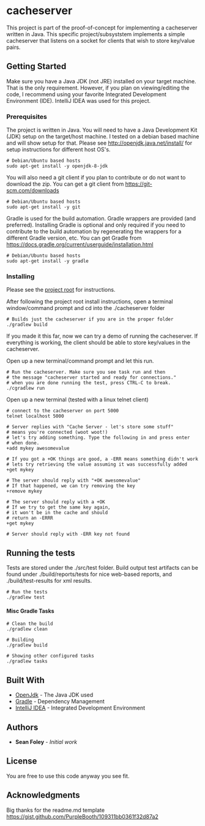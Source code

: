 # cacheserver

This project is part of the proof-of-concept for implementing a cacheserver written in Java. This
specific project/subsyststem implements a simple cacheserver that listens on a socket for
clients that wish to store key/value pairs.


## Getting Started

Make sure you have a Java JDK (not JRE) installed on your target machine. That is the only requirement.
However, if you plan on viewing/editing the code, I recommend using your favorite Integrated
Development Environment (IDE).  IntelliJ IDEA was used for this project.

### Prerequisites

The project is written in Java.  You will need to have a Java Development Kit (JDK) setup
on the target/host machine. I tested on a debian based machine and will show setup for that.
Please see http://openjdk.java.net/install/ for setup instructions for different host OS's.

```
# Debian/Ubuntu based hosts
sudo apt-get install -y openjdk-8-jdk
```

You will also need a git client if you plan to contribute or do not want to download the zip.
You can get a git client from https://git-scm.com/downloads
```
# Debian/Ubuntu based hosts
sudo apt-get install -y git
```
Gradle is used for the build automation. Gradle wrappers are provided (and preferred). Installing
Gradle is optional and only required if you need to contribute to the build automation by
regenerating the wrappers for a different Gradle version, etc. You can get Gradle from
https://docs.gradle.org/current/userguide/installation.html
```
# Debian/Ubuntu based hosts
sudo apt-get install -y gradle
```

### Installing

Please see the [project root](../readme.md) for instructions.

After following the project root install instructions, open a
terminal window/command prompt and cd into the ./cacheserver folder
```
# Builds just the cacheserver if you are in the proper folder
./gradlew build
```

If you made it this far, now we can try a demo of running the cacheserver.
If everything is working, the client should be able to store key/values
in the cacheserver.

Open up a new terminal/command prompt and let this run.
```
# Run the cacheserver. Make sure you see task run and then
# the message "cacheserver started and ready for connections."
# when you are done running the test, press CTRL-C to break.
./cgradlew run
```

Open up a new terminal (tested with a linux telnet client)
```
# connect to the cacheserver on port 5000
telnet localhost 5000

# Server replies with "Cache Server - let's store some stuff"
# means you're connected (woot woot!)
# let's try adding something. Type the following in and press enter
# when done.
+add mykey awesomevalue

# If you got a +OK things are good, a -ERR means something didn't work
# lets try retrieving the value assuming it was successfully added
+get mykey

# The server should reply with "+OK awesomevalue"
# If that happened, we can try removing the key
+remove mykey

# The server should reply with a +OK
# If we try to get the same key again,
# it won't be in the cache and should
# return an -ERRR
+get mykey

# Server should reply with -ERR key not found

```

## Running the tests

Tests are stored under the ./src/test folder.  Build output test artifacts can be found
under ./build/reports/tests for nice web-based reports, and ./build/test-results for xml results.

```
# Run the tests
./gradlew test
```

#### Misc Gradle Tasks

```
# Clean the build
./gradlew clean

# Building
./gradlew build

# Showing other configured tasks
./gradlew tasks
```

## Built With

* [OpenJdk](http://openjdk.java.net/) - The Java JDK used
* [Gradle](https://gradle.org/) - Dependency Management
* [IntelliJ IDEA](https://www.jetbrains.com/idea/) - Integrated Development Environment

## Authors

* **Sean Foley** - *Initial work*

## License

You are free to use this code anyway you see fit.

## Acknowledgments

Big thanks for the readme.md template
https://gist.github.com/PurpleBooth/109311bb0361f32d87a2
